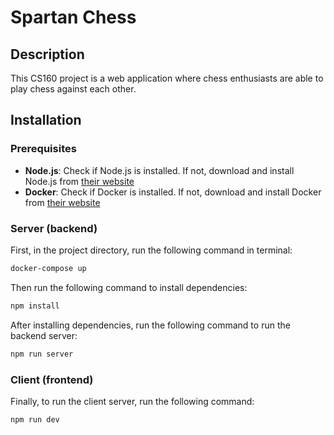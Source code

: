 # Spartan Chess

## Description

This CS160 project is a web application where chess enthusiasts are able to play chess against each other.

## Installation

### Prerequisites

-   **Node.js**: Check if Node.js is installed. If not, download and install Node.js from [their website](https://nodejs.org/)
-   **Docker**: Check if Docker is installed. If not, download and install Docker from [their website](https://www.docker.com/get-started/)

### Server (backend)

First, in the project directory, run the following command in terminal:

```bash
docker-compose up
```

Then run the following command to install dependencies:

```bash
npm install
```

After installing dependencies, run the following command to run the backend server:

```bash
npm run server
```

### Client (frontend)

Finally, to run the client server, run the following command:

```bash
npm run dev
```
